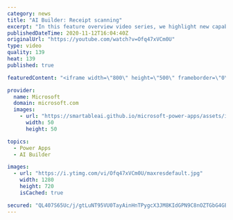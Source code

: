 ```yaml
---
category: news
title: "AI Builder: Receipt scanning"
excerpt: "In this feature overview video series, we highlight new capabilities included in the latest update to AI Builder.  Receipt scanning is a new AI Builder feature that processes receipts to identify and extract information. The AI model identifies receipt data, merchant information, total price, and taxes"
publishedDateTime: 2020-11-12T16:04:40Z
originalUrl: "https://youtube.com/watch?v=Ofq47xVCm0U"
type: video
quality: 139
heat: 139
published: true

featuredContent: "<iframe width=\"800\" height=\"500\" frameborder=\"0\" src=\"https://www.youtube.com/embed/Ofq47xVCm0U\" allow=\"accelerometer; autoplay; encrypted-media; gyroscope; picture-in-picture\" allowfullscreen></iframe>"

provider:
  name: Microsoft
  domain: microsoft.com
  images:
    - url: "https://smartableai.github.io/microsoft-power-apps/assets/images/organizations/microsoft.com-50x50.jpg"
      width: 50
      height: 50

topics:
  - Power Apps
  - AI Builder

images:
  - url: "https://i.ytimg.com/vi/Ofq47xVCm0U/maxresdefault.jpg"
    width: 1280
    height: 720
    isCached: true

secured: "QL407S65Uc/j/gtLuNT95VU0TayAinHnTPygcX3JM8KIdGPN9C8nOZTGbG4GEuTQ2PZsDOnMuZxZ3jF5NBZRDzD+U8JP5dEitEgfitzfO635bGCUywXbovbhzJ8zBwS+7D54/qGx/+zffjJnXQVNpsIuxz3yF7cSIUG+dMO6GOUged4GLlyCutjf5DjxsRuChl0eXDHC4TPLVMn4Yl9qiER1em+19a3Bl9W0EjVoTQ9lFFdj+w/2XhSupd2VxwVAfQOaQ8MUpYmyje759Kp98wUSzoItQTalELf3Qi7JFwkx+UvqbwEv4DCKxfjQadnlDgK5Gx1AW+L6tJ0uXz963RPG5zQn+MrEq+bcWLinQ9HiZ1YQNdjA2W9lQYQ/hbAGmRlhSxa72KTCqwd05R+v0OjJEhWsSEjy9RKZVA9aJYTTXM+WKNPNn24iVk2NylMg;MvqgGQ31B+LjGPX0ts2LAQ=="
---
```


